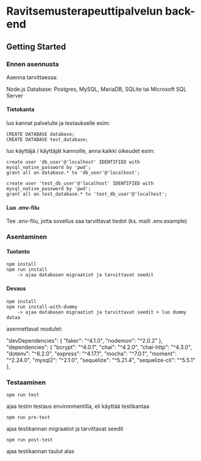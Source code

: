 # Ravitsemusterapeuttipalvelun back-end

## Getting Started

### Ennen asennusta

Asenna tarvittaessa:

Node.js
Database: Postgres, MySQL, MariaDB, SQLite tai Microsoft SQL Server

#### Tietokanta

luo kannat palvelulle ja testaukselle
esim:
```
CREATE DATABASE database;
CREATE DATABASE test_database;
```

luo käyttäjä / käyttäjät kannoille, anna kaikki oikeudet
esim:
```
create user 'db_user'@'localhost' IDENTIFIED with mysql_native_password by 'pwd';
grant all on database.* to 'db_user'@'localhost'; 

create user 'test_db_user'@'localhost' IDENTIFIED with mysql_native_password by 'pwd';
grant all on test_database.* to 'test_db_user'@'localhost'; 
```

#### Luo .env-filu

Tee .env-filu, jotta sovellus saa tarvittavat tiedot (ks. malli .env.example)

### Asentaminen

#### Tuotanto

```
npm install
npm run install
    -> ajaa databasen migraatiot ja tarvittavat seedit
```

#### Devaus

```
npm install
npm run install-with-dummy
    -> ajaa databasen migraatiot ja tarvittavat seedit + luo dummy dataa
```

asennettavat modulet:

"devDependencies": {
    "faker": "^4.1.0",
    "nodemon": "^2.0.2"
},
"dependencies": {
    "bcrypt": "^4.0.1",
    "chai": "^4.2.0",
    "chai-http": "^4.3.0",
    "dotenv": "^8.2.0",
    "express": "^4.17.1",
    "mocha": "^7.0.1",
    "moment": "^2.24.0",
    "mysql2": "^2.1.0",
    "sequelize": "^5.21.4",
    "sequelize-cli": "^5.5.1"
},


### Testaaminen

```
npm run test
```
ajaa testin testaus environmentilla, eli käyttää testikantaa

```
npm run pre-test
```
ajaa testikannan migraatiot ja tarvittavat seedit

```
npm run post-test
```
ajaa testikannan taulut alas